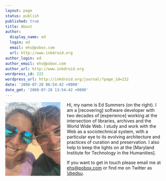 ```yaml
---
layout: page
status: publish
published: true
title: About
author:
  display_name: ed
  login: ed
  email: ehs@pobox.com
  url: http://www.inkdroid.org
author_login: ed
author_email: ehs@pobox.com
author_url: http://www.inkdroid.org
wordpress_id: 222
wordpress_url: http://inkdroid.org/journal/?page_id=222
date: '2008-07-28 06:54:42 +0000'
date_gmt: '2008-07-28 13:54:42 +0000'
---
```


<div>
<p>
<img style="float: left; width: 35%; margin-right: 20px;" src="/images/ehs-kesa.jpg">
Hi, my name is Ed Summers (on the right). I am a [recovering] software developer with two
decades of [experience] working at the intersection of libraries, archives and
the World Wide Web. I study and work with the Web as a sociotechnical system,
with a particular eye to its evolving architecture and practices of curation and
preservation. I also help to keep the lights on at the [Maryland Institute for
Technology in the Humanities].
</p>
<p>
If you want to get in touch please email me at <a href="mailto:ehs@pobox.com">ehs@pobox.com</a> or find me on Twitter as <a href="https://twitter.com/edsu">\@edsu</a>.
</p>
</div>

[recovering]: https://github.com/edsu
[Maryland Institute for Technology in the Humanities]: http://mith.umd.edu
[experience]: http://inkdroid.org/ehs/

